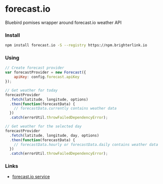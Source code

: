 # forecast.io
Bluebird pomises wrapper around forecast.io weather API

### Install
```sh
npm install forecast.io -S --registry https://npm.brighterlink.io
```

### Using
```js
// Create forecast provider
var forecastProvider = new Forecast({
    apiKey: config.forecast.apiKey
});

// Get weather for today
forecastProvider
  .fetch(latitude, longitude, options)
  .then(function(forecastData) {
    // forecastData.currently contains weather data
  })
  .catch(errorUtil.throwFailedDependencyError);

// Get weather for the selected day
forecastProvider
  .fetch(latitude, longitude, day, options)
  .then(function(forecastData) {
    // forecastData.hourly or forecastData.daily contains weather data
  })
  .catch(errorUtil.throwFailedDependencyError);
```

### Links
- [forecast.io service](http://forecast.io)
